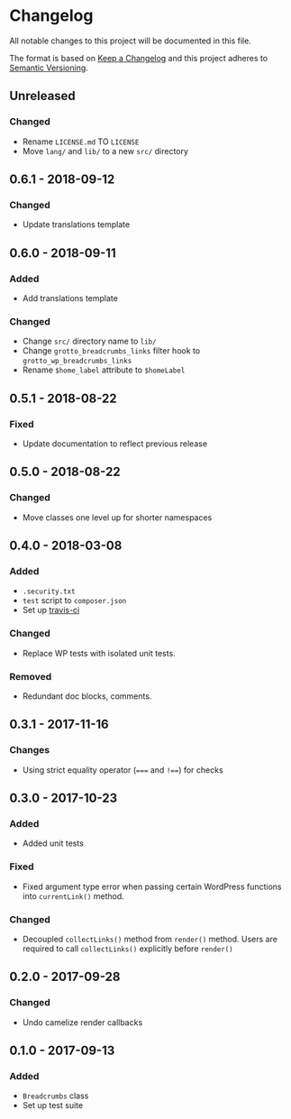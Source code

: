 # Changelog
All notable changes to this project will be documented in this file.

The format is based on [Keep a Changelog](http://keepachangelog.com/en/1.0.0/)
and this project adheres to [Semantic Versioning](http://semver.org/spec/v2.0.0.html).

## Unreleased

### Changed
- Rename `LICENSE.md` TO `LICENSE`
- Move `lang/` and `lib/` to a new `src/` directory

## 0.6.1 - 2018-09-12

### Changed
- Update translations template

## 0.6.0 - 2018-09-11

### Added
- Add translations template

### Changed
- Change `src/` directory name to `lib/`
- Change `grotto_breadcrumbs_links` filter hook to `grotto_wp_breadcrumbs_links`
- Rename `$home_label` attribute to `$homeLabel`

## 0.5.1 - 2018-08-22

### Fixed
- Update documentation to reflect previous release

## 0.5.0 - 2018-08-22

### Changed
- Move classes one level up for shorter namespaces

## 0.4.0 - 2018-03-08

### Added
- `.security.txt`
- `test` script to `composer.json`
- Set up [travis-ci](https://travis-ci.org/GrottoPress/wordpress-breadcrumbs)

### Changed
- Replace WP tests with isolated unit tests.

### Removed
- Redundant doc blocks, comments.

## 0.3.1 - 2017-11-16

### Changes
- Using strict equality operator (`===` and `!==`) for checks

## 0.3.0 - 2017-10-23

### Added
- Added unit tests

### Fixed
- Fixed argument type error when passing certain WordPress functions into `currentLink()` method.

### Changed
- Decoupled `collectLinks()` method from `render()` method. Users are required to call `collectLinks()` explicitly before `render()`

## 0.2.0 - 2017-09-28

### Changed
- Undo camelize render callbacks

## 0.1.0 - 2017-09-13

### Added
- `Breadcrumbs` class
- Set up test suite
